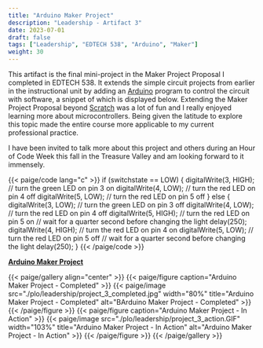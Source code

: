 ```yaml
---
title: "Arduino Maker Project"
description: "Leadership - Artifact 3"
date: 2023-07-01
draft: false
tags: ["Leadership", "EDTECH 538", "Arduino", "Maker"]
weight: 30
---
```

This artifact is the final mini-project in the Maker Project Proposal I completed in EDTECH 538. It extends the simple circuit projects from earlier in the instructional unit by adding an [Arduino](https://www.arduino.cc/) program to control the circuit with software, a snippet of which is displayed below. Extending the Maker Project Proposal beyond [Scratch](https://scratch.mit.edu/) was a lot of fun and I really enjoyed learning more about microcontrollers.  Being given the latitude to explore this topic made the entire course more applicable to my current professional practice.

I have been invited to talk more about this project and others during an Hour of Code Week this fall in the Treasure Valley and am looking forward to it immensely.

{{< paige/code lang="c" >}}
 if (switchstate == LOW) {
    digitalWrite(3, HIGH);  // turn the green LED on pin 3 on
    digitalWrite(4, LOW);   // turn the red LED on pin 4 off
    digitalWrite(5, LOW);   // turn the red LED on pin 5 off
}
else {
    digitalWrite(3, LOW);   // turn the green LED on pin 3 off
    digitalWrite(4, LOW);   // turn the red LED on pin 4 off
    digitalWrite(5, HIGH);  // turn the red LED on pin 5 on
    // wait for a quarter second before changing the light
    delay(250);
    digitalWrite(4, HIGH);  // turn the red LED on pin 4 on
    digitalWrite(5, LOW);   // turn the red LED on pin 5 off
    // wait for a quarter second before changing the light
    delay(250);
  }
{{< /paige/code >}}

**[Arduino Maker Project](https://docs.google.com/document/d/1bFjoCCxGs849b87OtL7BdgAY6Qk8bupAH4GwhgUtrko/preview#bookmark=id.qqhb8aj8hi5r)**

{{< paige/gallery align="center" >}}
{{< paige/figure caption="Arduino Maker Project - Completed" >}}
{{< paige/image src="./plo/leadership/project_3_completed.jpg" width="80%" title="Arduino Maker Project - Completed" alt="BArduino Maker Project - Completed" >}}
{{< /paige/figure >}}
{{< paige/figure caption="Arduino Maker Project - In Action" >}}
{{< paige/image src="./plo/leadership/project_3_action.GIF" width="103%" title="Arduino Maker Project - In Action" alt="Arduino Maker Project - In Action" >}}
{{< /paige/figure >}}
{{< /paige/gallery >}}